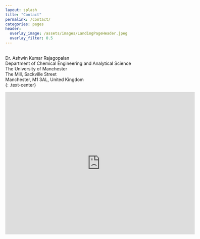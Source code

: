 ```yaml
---
layout: splash
title: "Contact"
permalink: /contact/
categories: pages
header:
  overlay_image: /assets/images/LandingPageHeader.jpeg
  overlay_filter: 0.5
---
```


<br />
Dr. Ashwin Kumar Rajagopalan<br />
Department of Chemical Engineering and Analytical Science<br />
The University of Manchester<br />
The Mill, Sackville Street<br />
Manchester, M1 3AL, United Kingdom<br />
{: .text-center}

<p align="center"> <a href="mailto:ash23win@gmail.com"><i class="fas fa-envelope-square"></i></a>  <a href="https://www.linkedin.com/in/ash23win/"><i class="fab fa-linkedin"></i></a> </p>

<p align="center"><iframe src="https://www.google.com/maps/embed?pb=!1m18!1m12!1m3!1d2374.6595903317475!2d-2.233816084165569!3d53.474543580006134!2m3!1f0!2f0!3f0!3m2!1i1024!2i768!4f13.1!3m3!1m2!1s0x487bb1942fbe720d%3A0x9d5b38ed0857be9!2sThe%20Mill!5e0!3m2!1sen!2suk!4v1610921032075!5m2!1sen!2suk" width="600" height="450" frameborder="0" style="border:0;" allowfullscreen="" aria-hidden="false" tabindex="0"></iframe></p>
